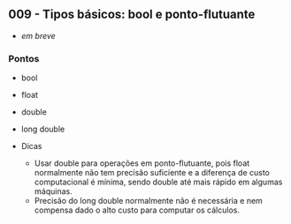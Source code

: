 ## 009 - Tipos básicos: bool e ponto-flutuante

-  *em breve*

### Pontos

- bool
- float
- double
- long double

- Dicas
  - Usar double para operações em ponto-flutuante, pois float normalmente não tem precisão suficiente e a diferença de custo computacional é mínima, sendo double até mais rápido em algumas máquinas.
  - Precisão do long double normalmente não é necessária e nem compensa dado o alto custo para computar os cálculos.
